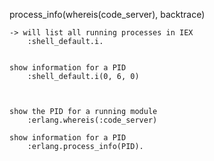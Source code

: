 

process_info(whereis(code_server), backtrace)





	-> will list all running processes in IEX
		:shell_default.i.


	show information for a PID
		:shell_default.i(0, 6, 0)



	show the PID for a running module
		:erlang.whereis(:code_server)

	show information for a PID
		:erlang.process_info(PID).


